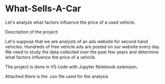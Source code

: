 # What-Sells-A-Car
Let's analyze what factors influence the price of a used vehicle.


Description of the project:

Let's suppose that we are analysts of an ads website for second hand vehicles. 
Hundreds of free vehicle ads are posted on our website every day. 
We need to study the data collected over the past few years and determine what factors influence the price of a vehicle.

The project is done in VS code with Jupyter Notebook extension.

Attached there is the .csv file used for the analysis
